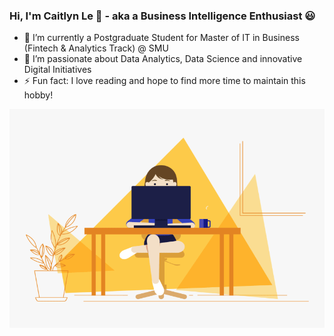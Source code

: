 ### Hi, I'm Caitlyn Le 👋 - aka a Business Intelligence Enthusiast :smiley:

- 🔭 I’m currently a Postgraduate Student for Master of IT in Business (Fintech & Analytics Track) @ SMU
- 🌱 I’m passionate about Data Analytics, Data Science and innovative Digital Initiatives
- ⚡ Fun fact: I love reading and hope to find more time to maintain this hobby!

<p><img align="center" alt="gif" src="https://github.com/CaitlynRepo/CaitlynRepo/blob/main/d4tvukbt5mra37cvwklk.gif" width="600" height="350" /></p>


